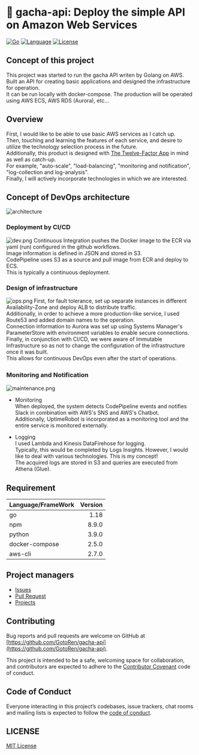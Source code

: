 # 🏃 gacha-api: Deploy the simple API on Amazon Web Services

[![Go](https://github.com/GotoRen/gacha-api/actions/workflows/go.yml/badge.svg)](https://github.com/GotoRen/gacha-api/actions/workflows/go.yml)
[![Language](https://img.shields.io/badge/Go-1.18.0-blue.svg)](https://github.com/GotoRen/gacha-api)
[![License](https://img.shields.io/badge/license-MIT-blue.svg)](https://opensource.org/licenses/MIT)
## Concept of this project
This project was started to run the gacha API writen by Golang on AWS.<br>
Built an API for creating basic applications and designed the infrastructure for operation.<br>
It can be run locally with docker-compose. The production will be operated using AWS ECS, AWS RDS (Aurora), etc...<br>

## Overview
First, I would like to be able to use basic AWS services as I catch up.<br>
Then, touching and learning the features of each service, and desire to utilize the technology selection process in the future.<br>
Additionally, this product is designed with [The Twelve-Factor App](https://12factor.net/) in mind as well as catch-up.<br>
For example, "auto-scale", "load-balancing", "monitoring and notification", "log-collection and log-analysis".<br>
Finally, I will actively incorporate technologies in which we are interested.<br>

## Concept of DevOps architecture
![architecture](https://user-images.githubusercontent.com/63791288/113522998-0c822200-95e0-11eb-851a-ee61c69076f1.png)

### Deployment by CI/CD
![dev.png](https://user-images.githubusercontent.com/63791288/168437418-e4a88f98-888d-4005-b357-98f1ac04a547.png)
Continuous Integration pushes the Docker image to the ECR via yaml (run) configured in the github workflows.<br>
Image information is defined in JSON and stored in S3.<br>
CodePipeline uses S3 as a source and pull image from ECR and deploy to ECS.<br>
This is typically a continuous deployment.<br>

### Design of infrastructure
![ops.png](https://user-images.githubusercontent.com/63791288/168437521-9f775beb-e281-48e2-82ce-0032d699f666.png)
First, for fault tolerance, set up separate instances in different Availability-Zone and deploy ALB to distribute traffic.<br>
Additionally, in order to achieve a more production-like service, I used Route53 and added domain names to the operation.<br>
Connection information to Aurora was set up using Systems Manager's ParameterStore with environment variables to enable secure connections.<br>
Finally, in conjunction with CI/CD, we were aware of Immutable Infrastructure so as not to change the configuration of the infrastructure once it was built.<br>
This allows for continuous DevOps even after the start of operations.<br>

### Monitoring and Notification　
![maintenance.png](https://user-images.githubusercontent.com/63791288/168437532-a7ae8bf1-fd62-48f5-948e-f306f6a133a5.png)
- Monitoring<br>
When deployed, the system detects CodePipeline events and notifies Slack in combination with AWS's SNS and AWS's Chatbot.<br>
Additionally, UptimeRobot is incorporated as a monitoring tool and the entire service is monitored externally.<br>

- Logging<br>
I used Lambda and Kinesis DataFirehose for logging.<br>
Typically, this would be completed by Logs Insights. However, I would like to deal with various technologies. This is my concept!<br>
The acquired logs are stored in S3 and queries are executed from Athena (Glue).<br>

## Requirement

| Language/FrameWork | Version |
| :------------------ | ---------: |
| go                  |       1.18 |
| npm                 |      8.9.0 |
| python              |      3.9.0 |
| docker-compose      |      2.5.0 |
| aws-cli             |      2.7.0 |

## Project managers
- [Issues](https://github.com/GotoRen/gacha-api/issues)
- [Pull Request](https://github.com/GotoRen/gacha-api/pulls)
- [Projects](https://github.com/GotoRen/gacha-api/projects/1)

## Contributing

Bug reports and pull requests are welcome on GitHub at [https://github.com/GotoRen/gacha-api](https://github.com/GotoRen/gacha-api).

This project is intended to be a safe, welcoming space for collaboration, and contributors are expected to adhere to the [Contributor Covenant](http://contributor-covenant.org) code of conduct.

## Code of Conduct
Everyone interacting in this project’s codebases, issue trackers, chat rooms and mailing lists is expected to follow the [code of conduct](./.github/CODE_OF_CONDUCT.md).

## LICENSE

[MIT License](./LICENSE)
